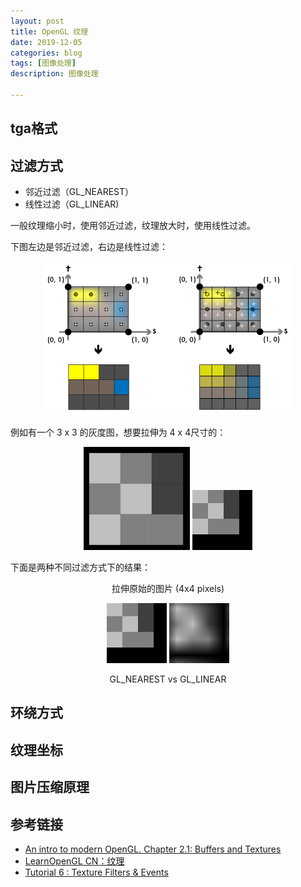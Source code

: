 ```yaml
---
layout: post
title: OpenGL 纹理
date: 2019-12-05
categories: blog
tags: [图像处理]
description: 图像处理

---
```



## tga格式


## 过滤方式

* 邻近过滤（GL_NEAREST）
* 线性过滤（GL_LINEAR)

一般纹理缩小时，使用邻近过滤，纹理放大时，使用线性过滤。

下图左边是邻近过滤，右边是线性过滤：

<div align = center>

![](/assets/images/2019/gl2-texture-rasterization-01.png)

</div>

例如有一个 3 x 3 的灰度图，想要拉伸为 4 x 4尺寸的：

<div align = center>


![](/assets/images/2019/Tutorial6-PicturePixels.png)
![](/assets/images/2019/Tutorial6-GL_NEAREST-Result.png)

</div>

下面是两种不同过滤方式下的结果：

<div align = center>

拉伸原始的图片 (4x4 pixels)

![](/assets/images/2019/Tutorial6-GL_NEAREST-Result.png)
![](/assets/images/2019/Tutorial6-GL_LINEAR-Result.png)

GL_NEAREST vs GL_LINEAR

</div>

## 环绕方式

## 纹理坐标

## 图片压缩原理

## 参考链接

* [An intro to modern OpenGL. Chapter 2.1: Buffers and Textures](http://duriansoftware.com/joe/An-intro-to-modern-OpenGL.-Chapter-2.1:-Buffers-and-Textures.html)
* [LearnOpenGL CN：纹理](https://learnopengl-cn.github.io/01%20Getting%20started/06%20Textures/)
* [Tutorial 6 : Texture Filters & Events](http://jerome.jouvie.free.fr/opengl-tutorials/Tutorial6.php)